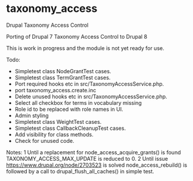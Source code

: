 # taxonomy_access
Drupal Taxonomy Access Control

Porting of Drupal 7 Taxonomy Access Control to Drupal 8

This is work in progress and the module is not yet ready for use.

Todo:
- Simpletest class NodeGrantTest cases.
- Simpletest class TermGrantTest cases.
- Port required hooks etc in src/TaxonomyAccessService.php.
- port taxonomy_access.create.inc
- Delete unused hooks etc in src/TaxonomyAccessService.php.
- Select all checkbox for terms in vocabulary missing
- Role id to be replaced with role names in UI.
- Admin styling
- Simpletest class WeightTest cases.
- Simpletest class CallbackCleanupTest cases.
- Add visibility for class methods.
- Check for unused code.

Notes:
1 Until a replacement for node_access_acquire_grants() is found
  TAXONOMY_ACCESS_MAX_UPDATE is reduced to 0.
2 Until issue https://www.drupal.org/node/2703523 is solved
  node_access_rebuild() is followed by a call to drupal_flush_all_caches()
  in simple test.
